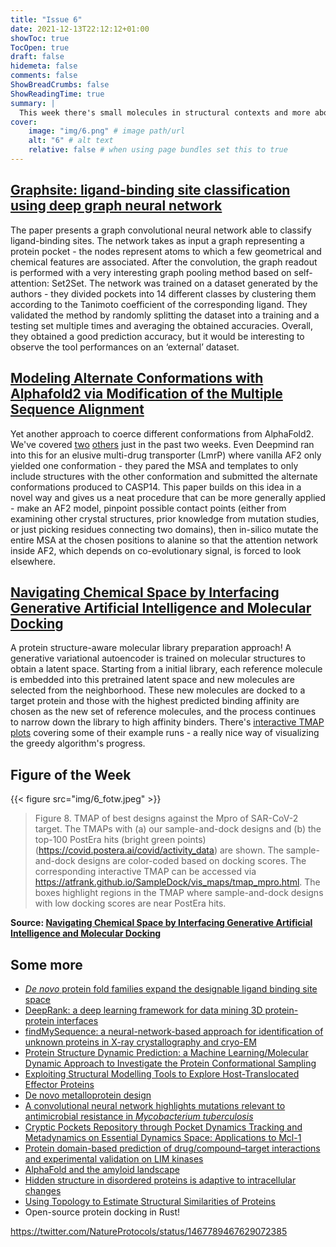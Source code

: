 ```yaml
---
title: "Issue 6"
date: 2021-12-13T22:12:12+01:00
showToc: true
TocOpen: true
draft: false
hidemeta: false
comments: false
ShowBreadCrumbs: false
ShowReadingTime: true
summary: |
  This week there's small molecules in structural contexts and more about AlphaFold2 protein conformations. 
cover:
    image: "img/6.png" # image path/url
    alt: "6" # alt text
    relative: false # when using page bundles set this to true
---
```


## [Graphsite: ligand-binding site classification using deep graph neural network](https://doi.org/10.1101/2021.12.06.471420)

The paper presents a graph convolutional neural network able to classify ligand-binding sites. The network takes as input a graph representing a protein pocket - the nodes represent atoms to which a few geometrical and chemical features are associated. After the convolution, the graph readout is performed with a very interesting graph pooling method based on self-attention: Set2Set. The network was trained on a dataset generated by the authors - they divided pockets into 14 different classes by clustering them according to the Tanimoto coefficient of the corresponding ligand. They validated the method by randomly splitting the dataset into a training and a testing set multiple times and averaging the obtained accuracies. Overall, they obtained a good prediction accuracy, but it would be interesting to observe the tool performances on an ‘external’ dataset.

## [Modeling Alternate Conformations with Alphafold2 via Modification of the Multiple Sequence Alignment](https://doi.org/10.1101/2021.11.29.470469)

Yet another approach to coerce different conformations from AlphaFold2. We've covered [two](https://folded-weekly.netlify.app/posts/5/#multi-state-modeling-of-g-protein-coupled-receptors-at-experimental-accuracyhttpsdoiorg10110120211126470086) [others](https://doi.org/10.1101/2021.11.22.469536) just in the past two weeks. Even Deepmind ran into this for an elusive multi-drug transporter (LmrP) where vanilla AF2 only yielded one conformation - they pared the MSA and templates to only include structures with the other conformation and submitted the alternate conformations produced to CASP14. This paper builds on this idea in a novel way and gives us a neat procedure that can be more generally applied - make an AF2 model, pinpoint possible contact points (either from examining other crystal structures, prior knowledge from mutation studies, or just picking residues connecting two domains), then in-silico mutate the entire MSA at the chosen positions to alanine so that the attention network inside AF2, which depends on co-evolutionary signal, is forced to look elsewhere. 

## [Navigating Chemical Space by Interfacing Generative Artificial Intelligence and Molecular Docking](https://doi.org/10.1021/acs.jcim.1c00746)

A protein structure-aware molecular library preparation approach! A generative variational autoencoder is trained on molecular structures to obtain a latent space. Starting from a initial library, each reference molecule is embedded into this pretrained latent space and new molecules are selected from the neighborhood. These new molecules are docked to a target protein and those with the highest predicted binding affinity are chosen as the new set of reference molecules, and the process continues to narrow down the library to high affinity binders. There's [interactive TMAP plots](https://atfrank.github.io/SampleDock/) covering some of their example runs - a really nice way of visualizing the greedy algorithm's progress.

## Figure of the Week
{{< figure src="img/6_fotw.jpeg" >}}

> Figure 8. TMAP of best designs against the Mpro of SAR-CoV-2 target. The TMAPs with (a) our sample-and-dock designs and (b) the top-100 PostEra hits (bright green points) (https://covid.postera.ai/covid/activity_data) are shown. The sample-and-dock designs are color-coded based on docking scores. The corresponding interactive TMAP can be accessed via https://atfrank.github.io/SampleDock/vis_maps/tmap_mpro.html. The boxes highlight regions in the TMAP where sample-and-dock designs with low docking scores are near PostEra hits.

**Source: [Navigating Chemical Space by Interfacing Generative Artificial Intelligence and Molecular Docking](https://doi.org/10.1021/acs.jcim.1c00746)**

## Some more
- [_De novo_ protein fold families expand the designable ligand binding site space](https://doi.org/10.1371/journal.pcbi.1009620)
- [DeepRank: a deep learning framework for data mining 3D protein-protein interfaces](https://www.nature.com/articles/s41467-021-27396-0)
- [findMySequence: a neural-network-based approach for identification of unknown proteins in X-ray crystallography and cryo-EM](https://doi.org/10.1107/S2052252521011088)
- [Protein Structure Dynamic Prediction: a Machine Learning/Molecular Dynamic Approach to Investigate the Protein Conformational Sampling](https://doi.org/10.21203/rs.3.rs-1073712/v1)
- [Exploiting Structural Modelling Tools to Explore Host-Translocated Effector Proteins](https://doi.org/10.3390/ijms222312962)
- [De novo metalloprotein design](https://doi.org/10.1038/s41570-021-00339-5)
- [A convolutional neural network highlights mutations relevant to antimicrobial resistance in _Mycobacterium tuberculosis_](https://doi.org/10.1101/2021.12.06.471431)
- [Cryptic Pockets Repository through Pocket Dynamics Tracking and Metadynamics on Essential Dynamics Space: Applications to Mcl-1](https://doi.org/10.1021/acs.jcim.1c00660)
- [Protein domain-based prediction of drug/compound–target interactions and experimental validation on LIM kinases](https://doi.org/10.1371/journal.pcbi.1009171)
- [AlphaFold and the amyloid landscape](https://doi.org/10.1016/j.jmb.2021.167059)
- [Hidden structure in disordered proteins is adaptive to intracellular changes](https://doi.org/10.1101/2021.11.24.469609)
- [Using Topology to Estimate Structural Similarities of Proteins](https://arxiv.org/pdf/2111.14489.pdf)
- Open-source protein docking in Rust!

https://twitter.com/NatureProtocols/status/1467789467629072385